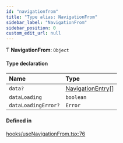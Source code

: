 ```yaml
---
id: "navigationfrom"
title: "Type alias: NavigationFrom"
sidebar_label: "NavigationFrom"
sidebar_position: 0
custom_edit_url: null
---
```


Ƭ **NavigationFrom**: `Object`

#### Type declaration

| Name | Type |
| :------ | :------ |
| `data?` | [NavigationEntry](navigationentry.md)[] |
| `dataLoading` | `boolean` |
| `dataLoadingError?` | `Error` |

#### Defined in

[hooks/useNavigationFrom.tsx:76](https://github.com/Camberi/firecms/blob/b1328ad/src/hooks/useNavigationFrom.tsx#L76)
